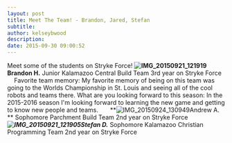 ```yaml
---
layout: post
title: Meet The Team! - Brandon, Jared, Stefan
subtitle:
author: kelseybwood
description:
date: 2015-09-30 09:00:52
---
```


Meet some of the students on Stryke Force! **![IMG_20150921_121919](/wp-content/uploads/2015/09/IMG_20150921_121919-300x300.jpg)Brandon H.** Junior Kalamazoo Central Build Team 3rd year on Stryke Force       Favorite team memory: My favorite memory of being on this team was going to the Worlds Championship in St. Louis and seeing all of the cool robots and teams there. What are you looking forward to this season: In the 2015-2016 season I'm looking forward to learning the new game and getting to know new people and teams.       **![IMG_20150924_130949](http://strykeforce.org/wp-content/uploads/2015/09/IMG_20150924_130949-300x300.jpg)Andrew A. ** Sophomore Parchment Build Team 2nd year on Stryke Force         **_![IMG_20150921_121905](http://strykeforce.org/wp-content/uploads/2015/09/IMG_20150921_121905-300x300.jpg)Stefan D._** Sophomore Kalamazoo Christian Programming Team 2nd year on Stryke Force
